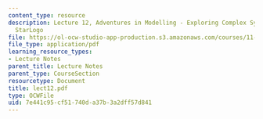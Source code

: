```yaml
---
content_type: resource
description: Lecture 12, Adventures in Modelling - Exploring Complex Systems with
  StarLogo
file: https://ol-ocw-studio-app-production.s3.amazonaws.com/courses/11-204-planning-communications-and-digital-media-fall-2004/7e441c95cf51740da37b3a2dff57d841_lect12.pdf
file_type: application/pdf
learning_resource_types:
- Lecture Notes
parent_title: Lecture Notes
parent_type: CourseSection
resourcetype: Document
title: lect12.pdf
type: OCWFile
uid: 7e441c95-cf51-740d-a37b-3a2dff57d841
---
```

